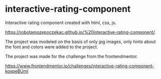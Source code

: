 # interactive-rating-component

Interactive rating component created with html, css, js.

https://robotamozepoczekac.github.io/%20interactive-rating-component/

The project was modeled on the basis of only jpg images, only hints about the font and colors were added to the project.

The project was made for the challenge from the frontendmentor.

https://www.frontendmentor.io/challenges/interactive-rating-component-koxpeBUmI
